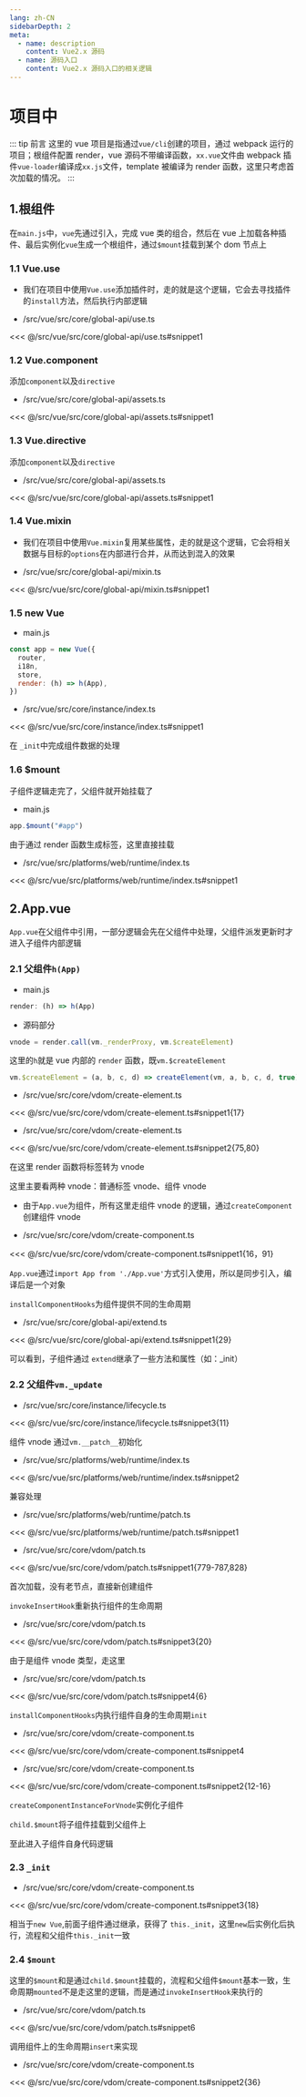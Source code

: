 ```yaml
---
lang: zh-CN
sidebarDepth: 2
meta:
  - name: description
    content: Vue2.x 源码
  - name: 源码入口
    content: Vue2.x 源码入口的相关逻辑
---
```


# 项目中

::: tip 前言
这里的 vue 项目是指通过`vue/cli`创建的项目，通过 webpack 运行的项目；根组件配置 render，vue 源码不带编译函数，`xx.vue`文件由 webpack 插件`vue-loader`编译成`xx.js`文件，template 被编译为 render 函数，这里只考虑首次加载的情况。
:::

## 1.根组件

在`main.js`中，`vue`先通过引入，完成 vue 类的组合，然后在 vue 上加载各种插件、最后实例化`vue`生成一个根组件，通过`$mount`挂载到某个 dom 节点上

### 1.1 Vue.use

- 我们在项目中使用`Vue.use`添加插件时，走的就是这个逻辑，它会去寻找插件的`install`方法，然后执行内部逻辑

- /src/vue/src/core/global-api/use.ts

<<< @/src/vue/src/core/global-api/use.ts#snippet1

### 1.2 Vue.component

添加`component`以及`directive`

- /src/vue/src/core/global-api/assets.ts

<<< @/src/vue/src/core/global-api/assets.ts#snippet1

### 1.3 Vue.directive

添加`component`以及`directive`

- /src/vue/src/core/global-api/assets.ts

<<< @/src/vue/src/core/global-api/assets.ts#snippet1

### 1.4 Vue.mixin

- 我们在项目中使用`Vue.mixin`复用某些属性，走的就是这个逻辑，它会将相关数据与目标的`options`在内部进行合并，从而达到混入的效果

- /src/vue/src/core/global-api/mixin.ts

<<< @/src/vue/src/core/global-api/mixin.ts#snippet1

### 1.5 new Vue

- main.js

```js
const app = new Vue({
  router,
  i18n,
  store,
  render: (h) => h(App),
})
```

- /src/vue/src/core/instance/index.ts

<<< @/src/vue/src/core/instance/index.ts#snippet1

在 `_init`中完成组件数据的处理

### 1.6 $mount

子组件逻辑走完了，父组件就开始挂载了

- main.js

```js
app.$mount("#app")
```

由于通过 render 函数生成标签，这里直接挂载

- /src/vue/src/platforms/web/runtime/index.ts

<<< @/src/vue/src/platforms/web/runtime/index.ts#snippet1

## 2.App.vue

`App.vue`在父组件中引用，一部分逻辑会先在父组件中处理，父组件派发更新时才进入子组件内部逻辑

### 2.1 父组件`h(App)`

- main.js

```js
render: (h) => h(App)
```

- 源码部分

```js
vnode = render.call(vm._renderProxy, vm.$createElement)
```

这里的`h`就是 vue 内部的 `render` 函数，既`vm.$createElement`

```js
vm.$createElement = (a, b, c, d) => createElement(vm, a, b, c, d, true)
```

- /src/vue/src/core/vdom/create-element.ts

<<< @/src/vue/src/core/vdom/create-element.ts#snippet1{17}

- /src/vue/src/core/vdom/create-element.ts

<<< @/src/vue/src/core/vdom/create-element.ts#snippet2{75,80}

在这里 render 函数将标签转为 vnode

这里主要看两种 vnode：普通标签 vnode、组件 vnode

- 由于`App.vue`为组件，所有这里走组件 vnode 的逻辑，通过`createComponent`创建组件 vnode

- /src/vue/src/core/vdom/create-component.ts

<<< @/src/vue/src/core/vdom/create-component.ts#snippet1{16，91}

`App.vue`通过`import App from './App.vue'`方式引入使用，所以是同步引入，编译后是一个对象

`installComponentHooks`为组件提供不同的生命周期

- /src/vue/src/core/global-api/extend.ts

<<< @/src/vue/src/core/global-api/extend.ts#snippet1{29}

可以看到，子组件通过 `extend`继承了一些方法和属性（如：\_init）

### 2.2 父组件`vm._update`

- /src/vue/src/core/instance/lifecycle.ts

<<< @/src/vue/src/core/instance/lifecycle.ts#snippet3{11}

组件 vnode 通过`vm.__patch__`初始化

- /src/vue/src/platforms/web/runtime/index.ts

<<< @/src/vue/src/platforms/web/runtime/index.ts#snippet2

兼容处理

- /src/vue/src/platforms/web/runtime/patch.ts

<<< @/src/vue/src/platforms/web/runtime/patch.ts#snippet1

- /src/vue/src/core/vdom/patch.ts

<<< @/src/vue/src/core/vdom/patch.ts#snippet1{779-787,828}

首次加载，没有老节点，直接新创建组件

`invokeInsertHook`重新执行组件的生命周期

- /src/vue/src/core/vdom/patch.ts

<<< @/src/vue/src/core/vdom/patch.ts#snippet3{20}

由于是组件 vnode 类型，走这里

- /src/vue/src/core/vdom/patch.ts

<<< @/src/vue/src/core/vdom/patch.ts#snippet4{6}

`installComponentHooks`内执行组件自身的生命周期`init`

- /src/vue/src/core/vdom/create-component.ts

<<< @/src/vue/src/core/vdom/create-component.ts#snippet4

- /src/vue/src/core/vdom/create-component.ts

<<< @/src/vue/src/core/vdom/create-component.ts#snippet2{12-16}

`createComponentInstanceForVnode`实例化子组件

`child.$mount`将子组件挂载到父组件上

至此进入子组件自身代码逻辑

### 2.3 `_init`

- /src/vue/src/core/vdom/create-component.ts

<<< @/src/vue/src/core/vdom/create-component.ts#snippet3{18}

相当于`new Vue`,前面子组件通过继承，获得了 `this._init`，这里`new`后实例化后执行，流程和父组件`this._init`一致

### 2.4 `$mount`

这里的`$mount`和是通过`child.$mount`挂载的，流程和父组件`$mount`基本一致，生命周期`mounted`不是走这里的逻辑，而是通过`invokeInsertHook`来执行的

- /src/vue/src/core/vdom/patch.ts

<<< @/src/vue/src/core/vdom/patch.ts#snippet6

调用组件上的生命周期`insert`来实现

- /src/vue/src/core/vdom/create-component.ts

<<< @/src/vue/src/core/vdom/create-component.ts#snippet2{36}
